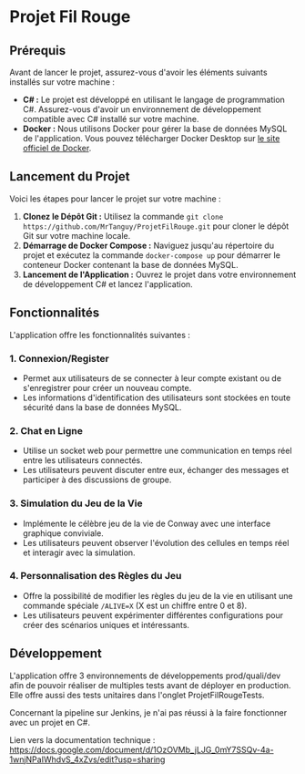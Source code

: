# Projet Fil Rouge

## Prérequis
Avant de lancer le projet, assurez-vous d'avoir les éléments suivants installés sur votre machine :
- **C# :** Le projet est développé en utilisant le langage de programmation C#. Assurez-vous d'avoir un environnement de développement compatible avec C# installé sur votre machine.
- **Docker :** Nous utilisons Docker pour gérer la base de données MySQL de l'application. Vous pouvez télécharger Docker Desktop sur [le site officiel de Docker](https://www.docker.com/products/docker-desktop).

## Lancement du Projet
Voici les étapes pour lancer le projet sur votre machine :
1. **Clonez le Dépôt Git :** Utilisez la commande `git clone https://github.com/MrTanguy/ProjetFilRouge.git` pour cloner le dépôt Git sur votre machine locale.
2. **Démarrage de Docker Compose :** Naviguez jusqu'au répertoire du projet et exécutez la commande `docker-compose up` pour démarrer le conteneur Docker contenant la base de données MySQL.
3. **Lancement de l'Application :** Ouvrez le projet dans votre environnement de développement C# et lancez l'application.

## Fonctionnalités
L'application offre les fonctionnalités suivantes :

### 1. Connexion/Register
- Permet aux utilisateurs de se connecter à leur compte existant ou de s'enregistrer pour créer un nouveau compte.
- Les informations d'identification des utilisateurs sont stockées en toute sécurité dans la base de données MySQL.

### 2. Chat en Ligne
- Utilise un socket web pour permettre une communication en temps réel entre les utilisateurs connectés.
- Les utilisateurs peuvent discuter entre eux, échanger des messages et participer à des discussions de groupe.

### 3. Simulation du Jeu de la Vie
- Implémente le célèbre jeu de la vie de Conway avec une interface graphique conviviale.
- Les utilisateurs peuvent observer l'évolution des cellules en temps réel et interagir avec la simulation.

### 4. Personnalisation des Règles du Jeu
- Offre la possibilité de modifier les règles du jeu de la vie en utilisant une commande spéciale `/ALIVE=X` (X est un chiffre entre 0 et 8).
- Les utilisateurs peuvent expérimenter différentes configurations pour créer des scénarios uniques et intéressants.

## Développement
L'application offre 3 environnements de développements prod/quali/dev afin de pouvoir réaliser de multiples tests avant de déployer en production.
Elle offre aussi des tests unitaires dans l'onglet ProjetFilRougeTests.

Concernant la pipeline sur Jenkins, je n'ai pas réussi à la faire fonctionner avec un projet en C#.

Lien vers la documentation technique : https://docs.google.com/document/d/1OzOVMb_jLJG_0mY7SSQv-4a-1wnjNPaIWhdvS_4xZvs/edit?usp=sharing

